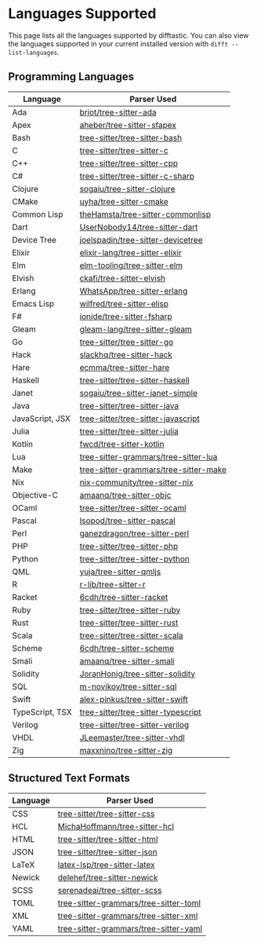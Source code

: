 # Languages Supported

This page lists all the languages supported by difftastic. You can
also view the languages supported in your current installed version
with `difft --list-languages`.

## Programming Languages

| Language        | Parser Used                                                                                       |
|-----------------|---------------------------------------------------------------------------------------------------|
| Ada             | [briot/tree-sitter-ada](https://github.com/briot/tree-sitter-ada)                                 |
| Apex            | [aheber/tree-sitter-sfapex](https://github.com/aheber/tree-sitter-sfapex)                         |
| Bash            | [tree-sitter/tree-sitter-bash](https://github.com/tree-sitter/tree-sitter-bash)                   |
| C               | [tree-sitter/tree-sitter-c](https://github.com/tree-sitter/tree-sitter-c)                         |
| C++             | [tree-sitter/tree-sitter-cpp](https://github.com/tree-sitter/tree-sitter-cpp)                     |
| C#              | [tree-sitter/tree-sitter-c-sharp](https://github.com/tree-sitter/tree-sitter-c-sharp)             |
| Clojure         | [sogaiu/tree-sitter-clojure](https://github.com/sogaiu/tree-sitter-clojure)                       |
| CMake           | [uyha/tree-sitter-cmake](https://github.com/uyha/tree-sitter-cmake)                               |
| Common Lisp     | [theHamsta/tree-sitter-commonlisp](https://github.com/theHamsta/tree-sitter-commonlisp)           |
| Dart            | [UserNobody14/tree-sitter-dart](https://github.com/UserNobody14/tree-sitter-dart)                 |
| Device Tree     | [joelspadin/tree-sitter-devicetree](https://github.com/joelspadin/tree-sitter-devicetree)         |
| Elixir          | [elixir-lang/tree-sitter-elixir](https://github.com/elixir-lang/tree-sitter-elixir)               |
| Elm             | [elm-tooling/tree-sitter-elm](https://github.com/elm-tooling/tree-sitter-elm)                     |
| Elvish          | [ckafi/tree-sitter-elvish](https://github.com/ckafi/tree-sitter-elvish)                           |
| Erlang          | [WhatsApp/tree-sitter-erlang](https://github.com/WhatsApp/tree-sitter-erlang)                     |
| Emacs Lisp      | [wilfred/tree-sitter-elisp](https://github.com/Wilfred/tree-sitter-elisp)                         |
| F#              | [ionide/tree-sitter-fsharp](https://github.com/ionide/tree-sitter-fsharp)                         |
| Gleam           | [gleam-lang/tree-sitter-gleam](https://github.com/gleam-lang/tree-sitter-gleam)                   |
| Go              | [tree-sitter/tree-sitter-go](https://github.com/tree-sitter/tree-sitter-go)                       |
| Hack            | [slackhq/tree-sitter-hack](https://github.com/slackhq/tree-sitter-hack)                           |
| Hare            | [ecmma/tree-sitter-hare](https://git.sr.ht/~ecmma/tree-sitter-hare)                               |
| Haskell         | [tree-sitter/tree-sitter-haskell](https://github.com/tree-sitter/tree-sitter-haskell)             |
| Janet           | [sogaiu/tree-sitter-janet-simple](https://github.com/sogaiu/tree-sitter-janet-simple)             |
| Java            | [tree-sitter/tree-sitter-java](https://github.com/tree-sitter/tree-sitter-java)                   |
| JavaScript, JSX | [tree-sitter/tree-sitter-javascript](https://github.com/tree-sitter/tree-sitter-javascript)       |
| Julia           | [tree-sitter/tree-sitter-julia](https://github.com/tree-sitter/tree-sitter-julia)                 |
| Kotlin          | [fwcd/tree-sitter-kotlin](https://github.com/fwcd/tree-sitter-kotlin)                             |
| Lua             | [tree-sitter-grammars/tree-sitter-lua](https://github.com/tree-sitter-grammars/tree-sitter-lua)   |
| Make            | [tree-sitter-grammars/tree-sitter-make](https://github.com/tree-sitter-grammars/tree-sitter-make) |
| Nix             | [nix-community/tree-sitter-nix](https://github.com/nix-community/tree-sitter-nix)                 |
| Objective-C     | [amaanq/tree-sitter-objc](https://github.com/amaanq/tree-sitter-objc)                             |
| OCaml           | [tree-sitter/tree-sitter-ocaml](https://github.com/tree-sitter/tree-sitter-ocaml)                 |
| Pascal          | [Isopod/tree-sitter-pascal](https://github.com/Isopod/tree-sitter-pascal)      |
| Perl            | [ganezdragon/tree-sitter-perl](https://github.com/ganezdragon/tree-sitter-perl)                   |
| PHP             | [tree-sitter/tree-sitter-php](https://github.com/tree-sitter/tree-sitter-php)                     |
| Python          | [tree-sitter/tree-sitter-python](https://github.com/tree-sitter/tree-sitter-python)               |
| QML             | [yuja/tree-sitter-qmljs](https://github.com/yuja/tree-sitter-qmljs)                               |
| R               | [r-lib/tree-sitter-r](https://github.com/r-lib/tree-sitter-r)                                     |
| Racket          | [6cdh/tree-sitter-racket](https://github.com/6cdh/tree-sitter-racket)                             |
| Ruby            | [tree-sitter/tree-sitter-ruby](https://github.com/tree-sitter/tree-sitter-ruby)                   |
| Rust            | [tree-sitter/tree-sitter-rust](https://github.com/tree-sitter/tree-sitter-rust)                   |
| Scala           | [tree-sitter/tree-sitter-scala](https://github.com/tree-sitter/tree-sitter-scala)                 |
| Scheme          | [6cdh/tree-sitter-scheme](https://github.com/6cdh/tree-sitter-scheme)                             |
| Smali           | [amaanq/tree-sitter-smali](https://github.com/amaanq/tree-sitter-smali)                           |
| Solidity        | [JoranHonig/tree-sitter-solidity](https://github.com/JoranHonig/tree-sitter-solidity)             |
| SQL             | [m-novikov/tree-sitter-sql](https://github.com/m-novikov/tree-sitter-sql)                         |
| Swift           | [alex-pinkus/tree-sitter-swift](https://github.com/alex-pinkus/tree-sitter-swift)                 |
| TypeScript, TSX | [tree-sitter/tree-sitter-typescript](https://github.com/tree-sitter/tree-sitter-typescript)       |
| Verilog         | [tree-sitter/tree-sitter-verilog](https://github.com/tree-sitter/tree-sitter-verilog)             |
| VHDL            | [JLeemaster/tree-sitter-vhdl](https://github.com/JLeemaster/tree-sitter-vhdl)                     |
| Zig             | [maxxnino/tree-sitter-zig](https://github.com/maxxnino/tree-sitter-zig)                           |

## Structured Text Formats

| Language | Parser Used                                                                                       |
|----------|---------------------------------------------------------------------------------------------------|
| CSS      | [tree-sitter/tree-sitter-css](https://github.com/tree-sitter/tree-sitter-css)                     |
| HCL      | [MichaHoffmann/tree-sitter-hcl](https://github.com/MichaHoffmann/tree-sitter-hcl)                 |
| HTML     | [tree-sitter/tree-sitter-html](https://github.com/tree-sitter/tree-sitter-html)                   |
| JSON     | [tree-sitter/tree-sitter-json](https://github.com/tree-sitter/tree-sitter-json)                   |
| LaTeX    | [latex-lsp/tree-sitter-latex](https://github.com/latex-lsp/tree-sitter-latex)                     |
| Newick   | [delehef/tree-sitter-newick](https://github.com/delehef/tree-sitter-newick)                       |
| SCSS     | [serenadeai/tree-sitter-scss](https://github.com/serenadeai/tree-sitter-scss)                     |
| TOML     | [tree-sitter-grammars/tree-sitter-toml](https://github.com/tree-sitter-grammars/tree-sitter-toml) |
| XML      | [tree-sitter-grammars/tree-sitter-xml](https://github.com/tree-sitter-grammars/tree-sitter-xml)   |
| YAML     | [tree-sitter-grammars/tree-sitter-yaml](https://github.com/tree-sitter-grammars/tree-sitter-yaml) |

